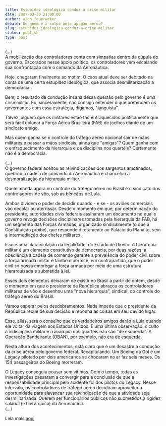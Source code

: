 ```yaml
---
title: Estupidez ideológica conduz a crise militar
date: 2007-03-30 21:00:00
author: alon.feuerweker
debate: De quem é a culpa pelo apagão aéreo?
slug: estupidez-ideologica-conduz-a-crise-militar
status: publish 
type: post
---
```


  
(...)  
A mobilização dos controladores conta com simpatias dentro da cúpula do governo. Escorados nesse apoio político, os controladores vêm escalando sua confrontação com o comando da Aeronáutica.  
  
Hoje, chegaram finalmente ao motim. O caos atual deve ser debitado na conta de uma certa estupidez ideológica, que associa desmilitarização a democracia.  
  
Bem, o resultado da condução insana dessa questão pelo governo é uma crise militar. Eu, sinceramente, não consigo entender o que pretendem os governantes com essa estratégia, digamos, "janguista".  
  
Talvez julguem que os militares estão tão enfraquecidos politicamente que será fácil colocar a Força Aérea Brasileira (FAB) de joelhos diante de um sindicato amigo.  
  
Mas quem ganha se o controle do tráfego aéreo nacional sair de mãos militares e passar a mãos sindicais, ainda que "amigas"? Quem ganha com o enfraquecimento da hierarquia e da disciplina nos quartéis? Certamente não é a democracia.  
  
(...)  
O governo federal aceitou as reivindicações dos sargentos amotinados, quebrou a cadeia de comando da Aeronáutica e chancelou a desmoralização da hierarquia militar.   
  
Quem manda agora no controle do tráfego aéreo no Brasil é o sindicato dos controladores de vôo, sob as bênçãos de Lula.   
  
Ambos dividem o poder de decidir quando - e se - os aviões comerciais vão decolar ou aterrissar. Desde o momento em que, por determinação do presidente, autoridades civis federais assinaram um documento no qual o governo revoga decisões disciplinares tomadas pela hierarquia da FAB, há um segmento das Forças Armadas, organizado sindicalmente (o que a Constituição proíbe), que responde diretamente ao Palácio do Planalto, sem a intermediação dos chefes militares.   
  
Isso é uma clara violação da legalidade, do Estado de Direito. A hierarquia militar é um elemento constitutivo da democracia, por duas razões: a obediência à cadeia de comando garante a prevalência do poder civil sobre a força armada militar e também permite, em contrapartida, que o poder civil só possa empregar a força armada por meio de uma estrutura hierarquizada e submetida à lei.   
  
Esses dois elementos deixaram de existir no Brasil a partir de ontem, desde o momento em que o presidente da República abraçou os controladores militares de vôo e desenhou uma "nova hierarquia", sindical, do controle do tráfego aéreo do Brasill.   
  
Vamos esperar pelos desdobramentos. Nada impede que o presidente da República recue de sua decisão e reponha as coisas em seu devido lugar.  
  
Esse, aliás, será o conselho que os verdadeiros amigos darão a Lula quando ele voltar da viagem aos Estados Unidos. E uma última observação: o culto à indisciplina militar e a anarquia nos quartéis não são "de esquerda". A Operação Bandeirante (OBAN), por exemplo, não era de esquerda.  
  
Nesta altura dos acontecimentos, está claro que é um desastre a condução da crise aérea pelo governo federal. Recapitulando. Um Boeing da Gol e um Legacy pilotado por dois americanos se chocaram no ar faz seis meses. Os 154 passageiros do Boeing morreram.  
  
O Legacy conseguiu pousar sem vítimas. Com o tempo, todas as investigações passaram a convergir para a conclusão de que a responsabilidade principal pelo acidente foi dos pilotos do Legacy. Nesse intervalo, os controladores de tráfego aéreo decidiram aproveitar a oportunidade para alavancar sua reivindicação de que a atividade seja desmilitarizada. Querem ser funcionários públicos não submetidos à rigidez salarial (e hierárquica) da Aeronáutica.  
(...)  
  
Leia mais [aqui](http://blogdoalon.ig.com.br/)

